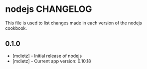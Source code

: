 nodejs CHANGELOG
==========================

This file is used to list changes made in each version of the nodejs cookbook.

0.1.0
-----
- [mdietz] - Initial release of nodejs
- [mdietz] - Current app version: 0.10.18
